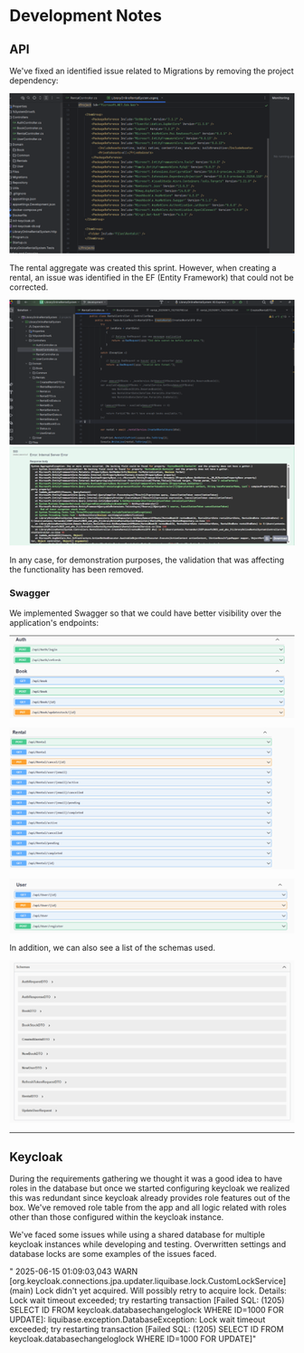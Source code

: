 # Development Notes

## API

We've fixed an identified issue related to Migrations by removing the project dependency:

![csproj without migration.png](Pictures/csproj%20without%20migration.png)

The rental aggregate was created this sprint. However, when creating a rental, an issue was identified in the EF (Entity Framework) that could not be corrected.

![rental problem - ef.png](Pictures/rental%20problem%20-%20ef.png)
![rental error - ef.png](Pictures/rental%20error%20-%20ef.png)

In any case, for demonstration purposes, the validation that was affecting the functionality has been removed.

### Swagger

We implemented Swagger so that we could have better visibility over the application's endpoints:

![Endpoints p1.png](Pictures/Endpoints%20p1.png)

![Endpoints p2.png](Pictures/Endpoints%20p2.png)

![Endpoints p3.png](Pictures/Endpoints%20p3.png)

In addition, we can also see a list of the schemas used.

![Schemas.png](Pictures/Schemas.png)

---

## Keycloak

During the requirements gathering we thought it was a good idea to have roles in the database but once we started configuring keycloak we realized this was redundant since keycloak already provides role features out of the box. We've removed role table from the app and all logic related with roles other than those configured within the keycloak instance.

We've faced some issues while using a shared database for multiple keycloak instances while developing and testing.
Overwritten settings and database locks are some examples of the issues faced.

"
2025-06-15 01:09:03,043 WARN  [org.keycloak.connections.jpa.updater.liquibase.lock.CustomLockService] (main) Lock didn't yet acquired. Will possibly retry to acquire lock. Details: Lock wait timeout exceeded; try restarting transaction [Failed SQL: (1205) SELECT ID FROM keycloak.databasechangeloglock WHERE ID=1000 FOR UPDATE]: liquibase.exception.DatabaseException: Lock wait timeout exceeded; try restarting transaction [Failed SQL: (1205) SELECT ID FROM keycloak.databasechangeloglock WHERE ID=1000 FOR UPDATE]"






